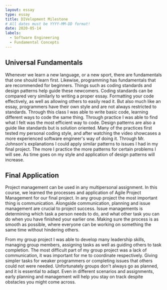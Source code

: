 ```yaml
---
layout: essay
type: essay
title: DIVelopment Milestone
# All dates must be YYYY-MM-DD format!
date: 2020-05-14
labels:
  - Software Engineering
  - Fundamental Concepts
---
```


## Universal Fundamentals
   Whenever we learn a new language, or a new sport, there are fundamentals that one should learn first. Likewise, 
  programming has fundamentals that are recommended for beginners. Things such as coding standards and design patterns
  help guide these newcomers. Coding standards can be compared very similarly to writing a proper essay. Formatting your
  code effectively, as well as allowing others to easily read it. But also much like an essay, programmers have their own
  style and are not always restricted to standards. Through this class I was able to write basic code, learning different 
  ways to code the same thing. Through practice I was able to find what I felt was the most efficient way to code.
  Design patterns are also a guide like standards but is solution oriented. Many of the practices first tested my personal
  coding style, and after watching the video showcases a more experienced software engineer's way of doing it. Through 
  Mr. Johnson's explanations I could apply similar patterns to issues I had in my final project. 
  The more I practice the more patterns for certain problems I will see. As time goes on my style and application of 
  design patterns will increase.
  
## Final Application
   Project management can be used in any multipersonal assignment. In this course, we learned the processes and application 
of Agile Project Management for our final project. In any group project the most important thing is communication. 
Alongside communication, planning and issue management are crucial to project success. Issue managements is determining
which task a person needs to do, and what other task you can do when you have finished your earlier one. Making sure the 
process is as smooth as possible, where everyone can be working on something the same time without hindering others. 

   From my group project I was able to develop many leadership skills, managing group members, assigning tasks as well as 
guiding others to task completion. The most difficult part of my group project was a lack of communication,
 it was important for me to coordinate respectively. Giving simpler tasks
for weaker programmers or completing issues that others could not were needed. Unfortunately groups don't always go as 
planned, and it is essential to adapt.
Even in different scenarios and assignments, early planning and management will help you stay on track despite obstacles
you might come across. 

    
  
  
